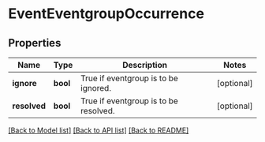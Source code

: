 # EventEventgroupOccurrence

## Properties
Name | Type | Description | Notes
------------ | ------------- | ------------- | -------------
**ignore** | **bool** | True if eventgroup is to be ignored. | [optional] 
**resolved** | **bool** | True if eventgroup is to be resolved. | [optional] 

[[Back to Model list]](../README.md#documentation-for-models) [[Back to API list]](../README.md#documentation-for-api-endpoints) [[Back to README]](../README.md)


